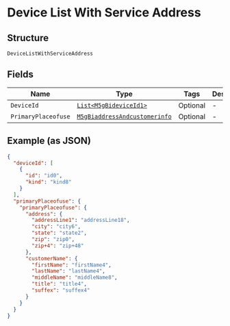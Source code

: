 
# Device List With Service Address

## Structure

`DeviceListWithServiceAddress`

## Fields

| Name | Type | Tags | Description |
|  --- | --- | --- | --- |
| `DeviceId` | [`List<M5gBideviceId1>`](../../doc/models/5g-bidevice-id-1.md) | Optional | - |
| `PrimaryPlaceofuse` | [`M5gBiaddressAndcustomerinfo`](../../doc/models/5g-biaddress-andcustomerinfo.md) | Optional | - |

## Example (as JSON)

```json
{
  "deviceId": [
    {
      "id": "id0",
      "kind": "kind8"
    }
  ],
  "primaryPlaceofuse": {
    "primaryPlaceofuse": {
      "address": {
        "addressLine1": "addressLine18",
        "city": "city6",
        "state": "state2",
        "zip": "zip0",
        "zip+4": "zip+48"
      },
      "customerName": {
        "firstName": "firstName4",
        "lastName": "lastName4",
        "middleName": "middleName8",
        "title": "title4",
        "suffex": "suffex4"
      }
    }
  }
}
```

